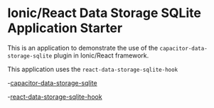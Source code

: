 # Ionic/React Data Storage SQLite Application Starter

This is an application to demonstrate the use of the `capacitor-data-storage-sqlite` plugin in Ionic/React framework.

This application uses the `react-data-storage-sqlite-hook`


 -[capacitor-data-storage-sqlite](https://www.npmjs.com/package/capacitor-data-storage-sqlite)

 -[react-data-storage-sqlite-hook](https://www.npmjs.com/package/react-data-storage-sqlite-hook)

